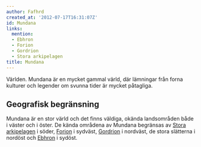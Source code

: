 ```yaml
---
author: Fafhrd
created_at: '2012-07-17T16:31:07Z'
id: Mundana
links:
  mention:
  - Ebhron
  - Forion
  - Gordrion
  - Stora arkipelagen
title: Mundana
---
```


Världen. Mundana är en mycket gammal värld, där lämningar från forna kulturer och legender om svunna
tider är mycket påtagliga.

Geografisk begränsning
----------------------

Mundana är en stor värld och det finns väldiga, okända landsområden både i väster och i öster. De
kända områdena av Mundana begränsas av [Stora arkipelagen] i söder, [Forion] i sydväst, [Gordrion] i
nordväst, de stora slätterna i nordöst och [Ebhron] i sydöst.

  [Stora arkipelagen]: Stora_arkipelagen
  [Forion]: Forion
  [Gordrion]: Gordrion
  [Ebhron]: Ebhron